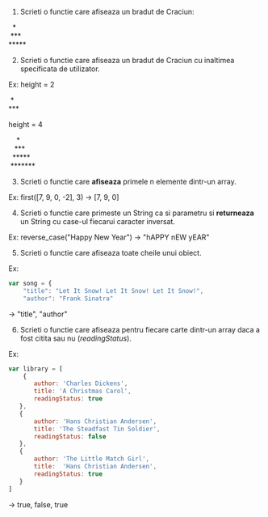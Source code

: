 1. Scrieti o functie care afiseaza un bradut de Craciun:

  &nbsp;&nbsp;\*&nbsp;&nbsp;  
  &nbsp;\*\*\*&nbsp;  
  \*\*\*\*\*  

2. Scrieti o functie care afiseaza un bradut de Craciun cu inaltimea specificata de utilizator.

Ex: height = 2

 &nbsp;\*&nbsp;  
 \*\*\*

 height = 4

&nbsp;&nbsp;&nbsp;&nbsp;*  
&nbsp;&nbsp;&nbsp;***  
&nbsp;&nbsp;*****   
&nbsp;*******  


3. Scrieti o functie care **afiseaza** primele n elemente dintr-un array.

Ex: first([7, 9, 0, -2], 3) &rarr; [7, 9, 0] 


4. Scrieti o functie care primeste un String ca si parametru si **returneaza** un String cu case-ul fiecarui caracter inversat.

Ex: reverse_case("Happy New Year") &rarr; "hAPPY nEW yEAR"

5. Scrieti o functie care afiseaza toate cheile unui obiect.

Ex: 

```javascript
var song = {
    "title": "Let It Snow! Let It Snow! Let It Snow!",
    "author": "Frank Sinatra"
```

&rarr; "title", "author"


6. Scrieti o functie care afiseaza pentru fiecare carte dintr-un array daca a fost citita sau nu (*readingStatus*).

Ex:

```javascript
var library = [
    {
       author: 'Charles Dickens',
       title: 'A Christmas Carol',
       readingStatus: true
   },
   {
       author: 'Hans Christian Andersen',
       title: 'The Steadfast Tin Soldier',
       readingStatus: false
   },
   {
       author: 'The Little Match Girl',
       title:  'Hans Christian Andersen', 
       readingStatus: true
   }
]
```
&rarr; true, false, true
